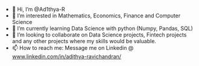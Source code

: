 - 👋 Hi, I’m @Ad1thya-R
- 👀 I’m interested in Mathematics, Economics, Finance and Computer Science
- 🌱 I’m currently learning Data Science with python (Numpy, Pandas, SQL)
- 💞️ I’m looking to collaborate on Data Science projects, Fintech projects and any other projects where my skills would be valuable.
- 📫 How to reach me: Message me on Linkedin @ www.linkedin.com/in/adithya-ravichandran/

<!---
Ad1thya-R/Ad1thya-R is a ✨ special ✨ repository because its `README.md` (this file) appears on your GitHub profile.
You can click the Preview link to take a look at your changes.
--->
